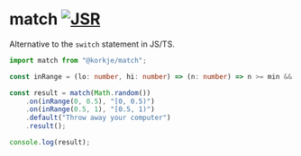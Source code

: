 # match [![JSR](https://jsr.io/badges/@korkje/match)](https://jsr.io/@korkje/match)

Alternative to the `switch` statement in JS/TS.

```ts
import match from "@korkje/match";

const inRange = (lo: number, hi: number) => (n: number) => n >= min && n < max;

const result = match(Math.random())
    .on(inRange(0, 0.5), "[0, 0.5)")
    .on(inRange(0.5, 1), "[0.5, 1)")
    .default("Throw away your computer")
    .result();

console.log(result); 
```
